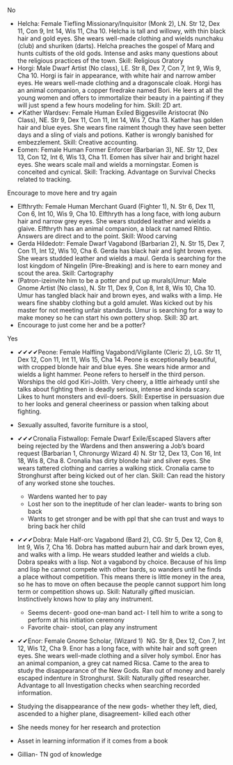 No
- Helcha: Female Tiefling Missionary/Inquisitor (Monk 2), LN. Str 12, Dex 11, Con 9, Int 14, Wis 11, Cha 10. Helcha is tall and willowy, with thin black hair and gold eyes. She wears well-made clothing and wields nunchaku (club) and shuriken (darts). Helcha preaches the gospel of Marq and hunts cultists of the old gods. Intense and asks many questions about the religious practices of the town. Skill: Religious Oratory
- Horgi: Male Dwarf Artist (No class), LE. Str 8, Dex 7, Con 7, Int 9, Wis 9, Cha 10. Horgi is fair in appearance, with white hair and narrow amber eyes. He wears well-made clothing and a dragonscale cloak. Horgi has an animal companion, a copper firedrake named Bori. He leers at all the young women and offers to immortalize their beauty in a painting if they will just spend a few hours modeling for him. Skill: 2D art.
- ✔Kather Wardsev: Female Human Exiled Biggesville Aristocrat (No Class), NE. Str 9, Dex 11, Con 11, Int 14, Wis 7, Cha 13. Kather has golden hair and blue eyes. She wears fine raiment though they have seen better days and a sling of vials and potions. Kather is wrongly banished for embezzlement. Skill: Creative accounting.
- Eomen: Female Human Former Enforcer (Barbarian 3), NE. Str 12, Dex 13, Con 12, Int 6, Wis 13, Cha 11. Eomen has silver hair and bright hazel eyes. She wears scale mail and wields a morningstar. Eomen is conceited and cynical. Skill: Tracking. Advantage on Survival Checks related to tracking.

Encourage to move here and try again

- Elfthryth: Female Human Merchant Guard (Fighter 1), N. Str 6, Dex 11, Con 6, Int 10, Wis 9, Cha 10. Elfthryth has a long face, with long auburn hair and narrow grey eyes. She wears studded leather and wields a glaive. Elfthryth has an animal companion, a black rat named Rihtio. Answers are direct and to the point. Skill: Wood carving
- Gerda Hildedotr: Female Dwarf Vagabond (Barbarian 2), N. Str 15, Dex 7, Con 11, Int 12, Wis 10, Cha 6. Gerda has black hair and light brown eyes. She wears studded leather and wields a maul. Gerda is searching for the lost kingdom of Ningelin (Pire-Breaking) and is here to earn money and scout the area. Skill: Cartography
- (Patron-izeinvite him to be a potter and put up murals)Umur: Male Gnome Artist (No class), N. Str 11, Dex 9, Con 8, Int 8, Wis 10, Cha 10. Umur has tangled black hair and brown eyes, and walks with a limp. He wears fine shabby clothing but a gold amulet. Was kicked out by his master for not meeting unfair standards. Umur is searching for a way to make money so he can start his own pottery shop. Skill: 3D art.
-   Encourage to just come her and be a potter?
 
Yes

- ✔✔✔✔Peone: Female Halfling Vagabond/Vigilante (Cleric 2), LG. Str 11, Dex 12, Con 11, Int 11, Wis 15, Cha 14. Peone is exceptionally beautiful, with cropped blonde hair and blue eyes. She wears hide armor and wields a light hammer. Peone refers to herself in the third person. Worships the old god Kiri-Jolith. Very cheery, a little airheady until she talks about fighting then is deadly serious, intense and kinda scary. Likes to hunt monsters and evil-doers. Skill: Expertise in persuasion due to her looks and general cheeriness or passion when talking about fighting.
-   Sexually assulted, favorite furniture is a stool, 

- ✔✔✔Cronalia Fistwallop: Female Dwarf Exile/Escaped Slavers after being rejected by the Wardens and then answering a Job’s board request (Barbarian 1, Chronurgy Wizard 4) N. Str 12, Dex 13, Con 16, Int 18, Wis 8, Cha 8. Cronalia has dirty blonde hair and silver eyes. She wears tattered clothing and carries a walking stick. Cronalia came to Stronghurst after being kicked out of her clan. Skill: Can read the history of any worked stone she touches.
	- Wardens wanted her to pay
	- Lost her son to the ineptitude of her clan leader- wants to bring son back
	- Wants to get stronger and be with ppl that she can trust and ways to bring back her child

- ✔✔✔Dobra: Male Half-orc Vagabond (Bard 2), CG. Str 5, Dex 12, Con 8, Int 9, Wis 7, Cha 16. Dobra has matted auburn hair and dark brown eyes, and walks with a limp. He wears studded leather and wields a club. Dobra speaks with a lisp. Not a vagabond by choice. Because of his limp and lisp he cannot compete with other bards, so wanders until he finds a place without competition. This means there is little money in the area, so he has to move on often because the people cannot support him long term or competition shows up. Skill: Naturally gifted musician. Instinctively knows how to play any instrument.
	- Seems decent- good one-man band act- I tell him to write a song to perform at his initiation ceremony
	- Favorite chair- stool, can play any instrument

-   ✔✔Enor: Female Gnome Scholar, (Wizard 1)  NG. Str 8, Dex 12, Con 7, Int 12, Wis 12, Cha 9. Enor has a long face, with white hair and soft green eyes. She wears well-made clothing and a silver holy symbol. Enor has an animal companion, a grey cat named Ricsa. Came to the area to study the disappearance of the New Gods. Ran out of money and barely escaped indenture in Stronghurst. Skill: Naturally gifted researcher. Advantage to all Investigation checks when searching recorded information.
- Studying the disappearance of the new gods- whether they left, died, ascended to a higher plane, disagreement- killed each other
- She needs money for her research and protection
- Asset in learning information if it comes from a book
- Gillian- TN god of knowledge
